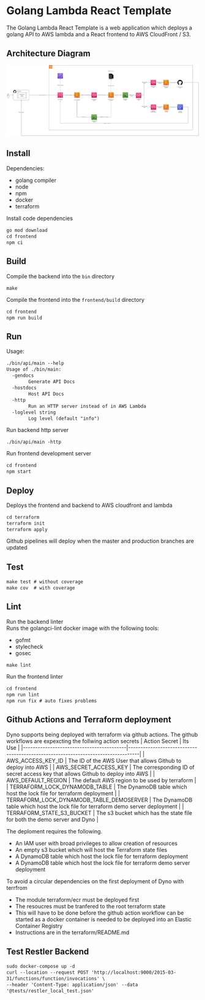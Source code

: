 # Golang Lambda React Template

The Golang Lambda React Template is a web application which deploys a golang API to AWS lambda
and a React frontend to AWS CloudFront / S3.

## Architecture Diagram
![Architecture Diagram](system-architecture.drawio.png)

## Install

Dependencies:
- golang compiler
- node
- npm
- docker
- terraform

Install code dependencies
```
go mod download
cd frontend
npm ci
```

## Build

Compile the backend into the `bin` directory
```
make
```

Compile the frontend into the `frontend/build` directory
```
cd frontend
npm run build
```

## Run

Usage:
```
./bin/api/main --help
Usage of ./bin/main:
  -gendocs
    	Generate API Docs
  -hostdocs
    	Host API Docs
  -http
    	Run an HTTP server instead of in AWS Lambda
  -loglevel string
    	Log level (default "info")
```

Run backend http server
```
./bin/api/main -http
```

Run frontend development server
```
cd frontend
npm start
```

## Deploy

Deploys the frontend and backend to AWS cloudfront and lambda
```
cd terraform
terraform init
terraform apply
```

Github pipelines will deploy when the master and production branches are updated

## Test

```
make test # without coverage
make cov  # with coverage
```

## Lint

Run the backend linter\
Runs the golangci-lint docker image with the following tools:
- gofmt
- stylecheck
- gosec
```
make lint
```

Run the frontend linter
```
cd frontend
npm run lint
npm run fix # auto fixes problems
```
## Github Actions and Terraform deployment

Dyno supports being deployed with terraform via github actions.
The github workflows are expexcting the follwing action secrets
| Action Secret                            | Its Use                                                                          |
|------------------------------------------|----------------------------------------------------------------------------------|
| AWS_ACCESS_KEY_ID                        | The ID of the AWS User that allows Github to deploy into AWS                     |
| AWS_SECRET_ACCESS_KEY                    | The corresponding ID of secret access key that allows Github to deploy into AWS  |
| AWS_DEFAULT_REGION                       | The default AWS region to be used by terraform                                   |
| TERRAFORM_LOCK_DYNAMODB_TABLE            | The DynamoDB table which host the lock file for terraform deployment             |
| TERRAFORM_LOCK_DYNAMODB_TABLE_DEMOSERVER | The DynamoDB table which host the lock file for terraform demo server deployment |
| TERRAFORM_STATE_S3_BUCKET                | The s3 bucket which has the state file for both the demo server and Dyno         | 

The deploment requires the following.
- An IAM user with broad privileges to allow creation of resources
- An empty s3 bucket which will host the Terraform state files
- A DynamoDB table which host the lock file for terraform deployment
- A DynamoDB table which host the lock file for terraform demo server deployment

To avoid a circular dependencies on the first deployment of Dyno with terrfrom 
  - The module terraform/ecr must be deployed first
  - The resoucres must be tranfered to the root terraform state
  - This will have to be done before the github action workflow can be started as a docker container is needed to be deployed into an Elastic Container Registry
  - Instructions are in the terraform/README.md  

## Test Restler Backend
```
sudo docker-compose up -d
curl --location --request POST 'http://localhost:9000/2015-03-31/functions/function/invocations' \
--header 'Content-Type: application/json' --data '@tests/restler_local_test.json'

```
